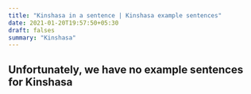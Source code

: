 ```yaml
---
title: "Kinshasa in a sentence | Kinshasa example sentences"
date: 2021-01-20T19:57:50+05:30
draft: falses
summary: "Kinshasa"
---
```

## Unfortunately, we have no example sentences for Kinshasa                 
